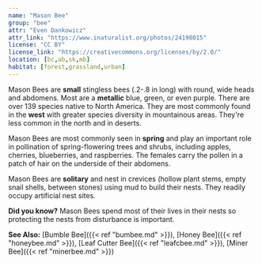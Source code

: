 ```yaml
---
name: "Mason Bee"
group: "bee"
attr: "Even Dankowicz"
attr_link: "https://www.inaturalist.org/photos/24198015"
license: "CC BY"
license_link: "https://creativecommons.org/licenses/by/2.0/"
location: [bc,ab,sk,mb]
habitat: [forest,grassland,urban]
---
```

Mason Bees are **small** stingless bees (.2-.8 in long) with round, wide heads and abdomens. Most are a **metallic** blue, green, or even purple. There are over 139 species native to North America. They are most commonly found in the **west** with greater species diversity in mountainous areas. They're less common in the north and in deserts.

Mason Bees are most commonly seen in **spring** and play an important role in pollination of spring-flowering trees and shrubs, including apples, cherries, blueberries, and raspberries. The females carry the pollen in a patch of hair on the underside of their abdomens.

Mason Bees are **solitary** and nest in crevices (hollow plant stems, empty snail shells, between stones) using mud to build their nests. They readily occupy artificial nest sites.

**Did you know?** Mason Bees spend most of their lives in their nests so protecting the nests from disturbance is important.

<!-- generated, do not edit -->
**See Also:**
[Bumble Bee]({{< ref "bumbee.md" >}}),
[Honey Bee]({{< ref "honeybee.md" >}}),
[Leaf Cutter Bee]({{< ref "leafcbee.md" >}}),
[Miner Bee]({{< ref "minerbee.md" >}})
